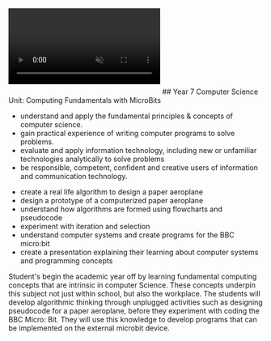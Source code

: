 <title>Year 7 CS</title>
<style type='text/css'>
body {width: 80%; margin:auto;}
a { text-decoration: none; }
a:hover { text-decoration: underline; }
h1 {display: none; }
h2 { background-color:#fc9003; padding:16px;text-align:center;}
h3 {background-color:lightblue; padding:16px; text-align:center;}
button {float: right;margin-bottom: 20px; background-color: lightblue; border-radius:3px; }
  video {margin-bottom:20px}
</style>

<video auto-play="true" loop="loop" muted="muted" controls>
  <source src="./img/Introducing_MicroBit.mp4" type="video/mp4">
</video>
## Year 7 Computer Science Unit: Computing Fundamentals with MicroBits 

# | Objectives:
+ understand and apply the fundamental principles & concepts of computer science.
+ gain practical experience of writing computer programs to solve problems.
+ evaluate and apply information technology, including new or unfamiliar technologies analytically to solve problems
+ be responsible, competent, confident and creative users of information and communication technology.

# | Learning outcomes:
+ create a real life algorithm to design a paper aeroplane
+ design a prototype of a computerized paper aeroplane
+ understand how algorithms are formed using flowcharts and pseudocode
+ experiment with iteration and selection
+ understand computer systems and create programs for the BBC micro:bit 
+ create a presentation explaining their learning about computer systems and programming concepts 

# | Learning pathway:
Student's begin the academic year off by learning fundamental computing concepts that are intrinsic in computer Science. These concepts underpin this subject not just within school, but also the workplace. The students will develop algorithmic thinking through unplugged activities such as designing pseudocode for a paper aeroplane, before they experiment with coding the BBC Micro: Bit. They will use this knowledge to develop programs that can be implemented on the external microbit device.
